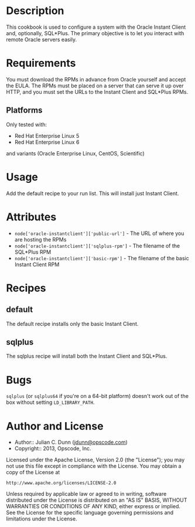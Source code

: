 Description
===========

This cookbook is used to configure a system with the Oracle Instant Client and, optionally, SQL*Plus. The primary objective is to let you interact with remote Oracle servers easily.

Requirements
============

You must download the RPMs in advance from Oracle yourself and accept the EULA. The RPMs must be placed on a server that can serve it up over HTTP, and you must set the URLs to the Instant Client and SQL*Plus RPMs.

## Platforms

Only tested with:

* Red Hat Enterprise Linux 5
* Red Hat Enterprise Linux 6

and variants (Oracle Enterprise Linux, CentOS, Scientific)

Usage
=====

Add the default recipe to your run list. This will install just Instant Client.

Attributes
==========

* `node['oracle-instantclient']['public-url']` - The URL of where you are hosting the RPMs
* `node['oracle-instantclient']['sqlplus-rpm']` - The filename of the SQL*Plus RPM
* `node['oracle-instantclient']['basic-rpm']` - The filename of the basic Instant Client RPM

Recipes
=======

default
-------

The default recipe installs only the basic Instant Client.

sqlplus
-------

The sqlplus recipe will install both the Instant Client and SQL*Plus.

Bugs
====

`sqlplus` (or `sqlplus64` if you're on a 64-bit platform) doesn't work out of the box without setting `LD_LIBRARY_PATH`.

Author and License
==================

- Author:: Julian C. Dunn (<jdunn@opscode.com>)
- Copyright:: 2013, Opscode, Inc.

Licensed under the Apache License, Version 2.0 (the "License");
you may not use this file except in compliance with the License.
You may obtain a copy of the License at

    http://www.apache.org/licenses/LICENSE-2.0

Unless required by applicable law or agreed to in writing, software
distributed under the License is distributed on an "AS IS" BASIS,
WITHOUT WARRANTIES OR CONDITIONS OF ANY KIND, either express or implied.
See the License for the specific language governing permissions and
limitations under the License.
